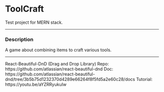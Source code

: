 # ToolCraft
Test project for MERN stack.
<hr>
<h3>Description</h3>
A game about combining items to craft various tools.
<hr>
React-Beautiful-DnD (Drag and Drop Library)
Repo: https://github.com/atlassian/react-beautiful-dnd
Doc: https://github.com/atlassian/react-beautiful-dnd/tree/3b5b75d1232370d4289e66264f8f5fd5a2e60c28/docs
Tutorial: https://youtu.be/aYZRRyukuIw